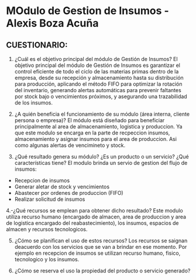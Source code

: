 # MOdulo de Gestion de Insumos - Alexis Boza Acuña

## CUESTIONARIO:

1. ¿Cuál es el objetivo principal del módulo de Gestión de Insumos? 
El objetivo principal del módulo de Gestión de Insumos es garantizar el control eficiente de todo el ciclo de las materias primas dentro de la empresa, desde su recepción y almacenamiento hasta su distribución para producción, aplicando el método FIFO para optimizar la rotación del inventario, generando alertas automáticas para prevenir faltantes por stock bajo o vencimientos próximos, y asegurando una trazabilidad de los insumos. 

2. ¿A quién beneficia el funcionamiento de su módulo (área interna, cliente persona o empresa)? 
El módulo está diseñado para beneficiar principalmente al area de almacenamiento, logistica y produccion. Ya que este modulo se encarga en la parte de recpeccion insumos, almacenamiento y asignar insumos para el area de produccion. Asi como algunas alertas de vencimineto y stock. 

3. ¿Qué resultado genera su módulo? ¿Es un producto o un servicio? ¿Qué características tiene? 
El modulo brinda un servio de gestion del flujo de insumos: 
- Recepcion de insumos 
- Generar aletar de stock y vencimientos 
- Abastecer por ordenes de produccion (FIFO) 
- Realizar solicitud de insumos 

4.-¿Qué recursos se emplean para obtener dicho resultado? 
Este modulo utiliza recurso humano (encargado de almacen, area de produccion y area de logistica encargado del reabastecimiento), los insumos, espacios de almacen y recursos tecnologicos. 

5. ¿Cómo se planifican el uso de estos recursos? 
Los recursos se saignan deacuerdo con los servicios que se van a brindar en ese momento. Por ejemplo en recepcion de insumos se 
utilizan recurso humano, fisico, tecnologico y los insumos. 

6. ¿Cómo se reserva el uso la propiedad del producto o servicio generado? 
